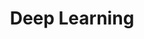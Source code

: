 ---
category: [deeplearning] #Category ID.
hue: var(--c-themeHueBlue) #Category hue. See note [1].
title: Deep Learning #Category title.
# description: Lorem ipsum dolor sit amet.
---